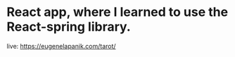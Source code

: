 # React app, where I learned to use the React-spring library.  

live: https://eugenelapanik.com/tarot/
